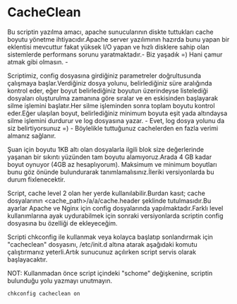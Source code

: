# CacheClean

Bu scriptin yazılma amacı, apache sunucularının diskte tuttukları cache boyutu yönetme ihtiyacıdır.Apache server yazılımının hazırda bunu yapan bir eklentisi mevcuttur fakat yüksek I/O yapan ve hızlı disklere sahip olan sistemlerde performans sorunu yaratmaktadır.- Biz yaşadık =) Hani çamur atmak gibi olmasın. -

Scriptimiz, config dosyasına girdiğiniz parametreler doğrultusunda çalışmaya başlar.Verdiğiniz dosya yolunu, belirlediğiniz süre aralığında kontrol eder, eğer boyut belirlediğiniz boyutun üzerindeyse listelediği dosyaları oluşturulma zamanına göre sıralar ve en eskisinden başlayarak silme işlemini başlatır.Her silme işleminden sonra toplam boyutu kontrol eder.Eğer ulaşılan boyut, belirlediğiniz minimum boyuta eşit yada altındaysa silme işlemini durdurur ve log dosyasına yazar. - Evet, log dosya yolunu da siz belirtiyorsunuz =) -
Böylelikle tuttuğunuz cachelerden en fazla verimi almanız sağlanır.

Şuan için boyutu 1KB altı olan dosyalarla ilgili blok size değerlerinde yaşanan bir sıkıntı yüzünden tam boyutu alamıyoruz.Arada 4 GB kadar boyut oynuyor (4GB az hesaplıyorum). Maksimum ve minimum boyutları bunu göz önünde bulundurarak tanımlamalısınız.İleriki versiyonlarda bu durum fixlenecektir.

Script, cache level 2 olan her yerde kullanılabilir.Burdan kasıt; cache dosyalarının <cache_path>/a/a/cache.header şeklinde tutulmasıdır.Bu ayarlar Apache ve Nginx için config dosyalarında yapılmaktadır.Farklı level kullanımlarına ayak uydurabilmek için sonraki versiyonlarda scriptin config dosyasına bu özelliği de ekleyeceğim.

Scripti chkconfig ile kullanmak veya kolayca başlatıp sonlandırmak için "cacheclean" dosyasını, /etc/init.d altına atarak aşağıdaki komutu çalıştırmanız yeterli.Artık sunucunuz açılırken script servis olarak başlayacaktır.

NOT: Kullanmadan önce script içindeki "schome" değişkenine, scriptin bulunduğu yolu yazmayı unutmayın.

```
chkconfig cacheclean on
```
